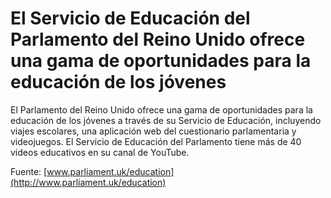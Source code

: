 # El Servicio de Educación del Parlamento del Reino Unido ofrece una gama de oportunidades para la educación de los jóvenes

El Parlamento del Reino Unido ofrece una gama de oportunidades para la educación de los jóvenes a través de su Servicio de Educación, incluyendo viajes escolares, una aplicación web del cuestionario parlamentaria  y videojuegos. El Servicio de Educación del Parlamento tiene más de 40 videos educativos en su canal de YouTube.

Fuente:  [www.parliament.uk/education](http://www.parliament.uk/education)
